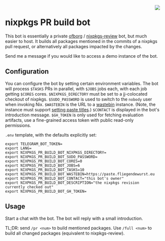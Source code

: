 <img align="right" src="https://github.com/user-attachments/assets/0661ad84-7fdb-4d71-b39f-fb4b2c65510e">

# nixpkgs PR build bot

This bot is essentially a private [ofborg](https://github.com/NixOS/ofborg?tab=readme-ov-file#ofborg) / [nixpkgs-review](https://github.com/Mic92/nixpkgs-review) bot, but much easier to host.
It builds all packages mentioned in the commits of a nixpkgs pull request, or alternatively all packages impacted by the changes.

Send me a message if you would like to access a demo instance of the bot.

## Configuration

You can configure the bot by setting certain environment variables.
The bot will process `$TASKS` PRs in parallel, with `$JOBS` jobs each, with each job getting `$CORES` cores.
`$NIXPKGS_DIRECTORY` must be set to a [jj](https://github.com/jj-vcs/jj#readme)-colocated checkout of nixpkgs.
`$SUDO_PASSWORD` is used to switch to the `nobody` user when invoking Nix.
`$WASTEBIN` is the URL to a [wastebin](https://github.com/matze/wastebin) instance.
(Note, the instance must support [setting paste titles](https://github.com/matze/wastebin/pull/91).)
`$CONTACT` is displayed in the bot's introduction message.
`$GH_TOKEN` is only used for fetching evaluation artifacts, use a fine-grained access token with public read-only permissions.

`.env` template, with the defaults explicitly set:
```
export TELEGRAM_BOT_TOKEN=
export LANG=
export NIXPKGS_PR_BUILD_BOT_NIXPKGS_DIRECTORY=
export NIXPKGS_PR_BUILD_BOT_SUDO_PASSWORD=
export NIXPKGS_PR_BUILD_BOT_CORES=0
export NIXPKGS_PR_BUILD_BOT_JOBS=6
export NIXPKGS_PR_BUILD_BOT_TASKS=10
export NIXPKGS_PR_BUILD_BOT_WASTEBIN=https://paste.fliegendewurst.eu
export NIXPKGS_PR_BUILD_BOT_CONTACT="this bot's owner"
export NIXPKGS_PR_BUILD_BOT_DESCRIPTION="the nixpkgs revision currently checked out"
export NIXPKGS_PR_BUILD_BOT_GH_TOKEN=
```

## Usage

Start a chat with the bot. The bot will reply with a small introduction.

TL;DR: send `/pr <num>` to build mentioned packages.
Use `/full <num>` to build all changed packages (equivalent to nixpkgs-review).
